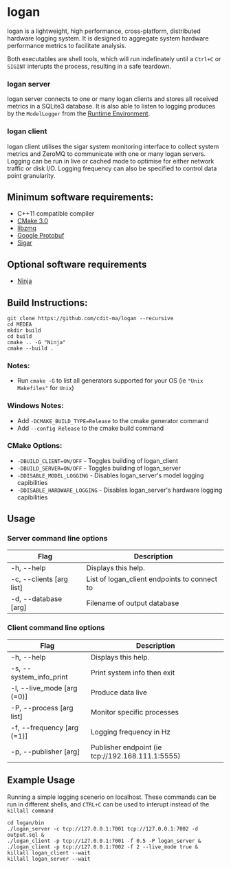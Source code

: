# logan
logan is a lightweight, high performance, cross-platform, distributed hardware logging system. It is designed to aggregate system hardware performance metrics to facilitate analysis.

Both executables are shell tools, which will run indefinately until a `Ctrl+C` or `SIGINT` interupts the process, resulting in a safe teardown.

### logan server
logan server connects to one or many logan clients and stores all received metrics in a SQLite3 database. It is also able to listen to logging produces by the `ModelLogger` from the [Runtime Environment](https://github.com/cdit-ma/re).

### logan client
logan client utilises the sigar system monitoring interface to collect system metrics and ZeroMQ to communicate with one or many logan servers. Logging can be run in live or cached mode to optimise for either network traffic or disk I/O. Logging frequency can also be specified to control data point granularity.

## Minimum software requirements:
* C++11 compatible compiler
* [CMake 3.0](https://cmake.org/)
* [libzmq](https://github.com/zeromq/libzmq)
* [Google Protobuf](https://github.com/google/protobuf)
* [Sigar](https://github.com/hyperic/sigar)

## Optional software requirements
* [Ninja](https://ninja-build.org/)

## Build Instructions:
```
git clone https://github.com/cdit-ma/logan --recursive
cd MEDEA
mkdir build
cd build
cmake .. -G "Ninja"
cmake --build .
```

### Notes:
* Run `cmake -G` to list all generators supported for your OS (ie `"Unix Makefiles"` for `Unix`)

### Windows Notes:
* Add `-DCMAKE_BUILD_TYPE=Release` to the cmake generator command
* Add `--config Release` to the cmake build command

### CMake Options:
* `-DBUILD_CLIENT=ON/OFF` - Toggles building of logan_client
* `-DBUILD_SERVER=ON/OFF` - Toggles building of logan_server
* `-DDISABLE_MODEL_LOGGING` - Disables logan_server's model logging capibilities 
* `-DDISABLE_HARDWARE_LOGGING` - Disables logan_server's hardware logging capibilities


## Usage

### Server command line options
| Flag                                  | Description                           |
|---------------------------------------|---------------------------------------|
| -h, --help                            | Displays this help.                   |
| -c, --clients [arg list]              | List of logan_client endpoints to connect to|
| -d, --database [arg]                  | Filename of output database  |

### Client command line options
| Flag                                  | Description                           |
|---------------------------------------|---------------------------------------|
| -h, --help                            | Displays this help.                   |
| -s, --system_info_print               | Print system info then exit           |
| -l, --live_mode [arg (=0)]            | Produce data live                     |
| -P, --process [arg list]              | Monitor specific processes            |
| -f, --frequency [arg (=1)]            | Logging frequency in Hz               |
| -p, --publisher [arg]                 | Publisher endpoint (ie tcp://192.168.111.1:5555)|


## Example Usage
Running a simple logging scenerio on localhost. These commands can be run in different shells, and `CTRL+C` can be used to interupt instead of the `killall command`

```
cd logan/bin
./logan_server -c tcp://127.0.0.1:7001 tcp://127.0.0.1:7002 -d output.sql &
./logan_client -p tcp://127.0.0.1:7001 -f 0.5 -P logan_server &
./logan_client -p tcp://127.0.0.1:7002 -f 2 --live_mode true &
killall logan_client --wait
killall logan_server --wait
```